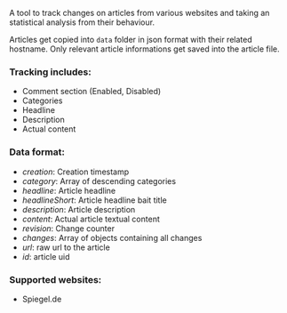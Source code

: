 A tool to track changes on articles from various websites and taking an statistical analysis from their behaviour.

Articles get copied into ``data`` folder in json format with their related hostname. Only relevant article informations get saved into the article file.

### Tracking includes:

 * Comment section (Enabled, Disabled)
 * Categories
 * Headline
 * Description
 * Actual content

### Data format:
 * *creation*: Creation timestamp
 * *category*: Array of descending categories
 * *headline*: Article headline
 * *headlineShort*: Article headline bait title
 * *description*: Article description
 * *content*: Actual article textual content
 * *revision*: Change counter
 * *changes*: Array of objects containing all changes
 * *url*: raw url to the article
 * *id*: article uid

### Supported websites:
  - Spiegel.de